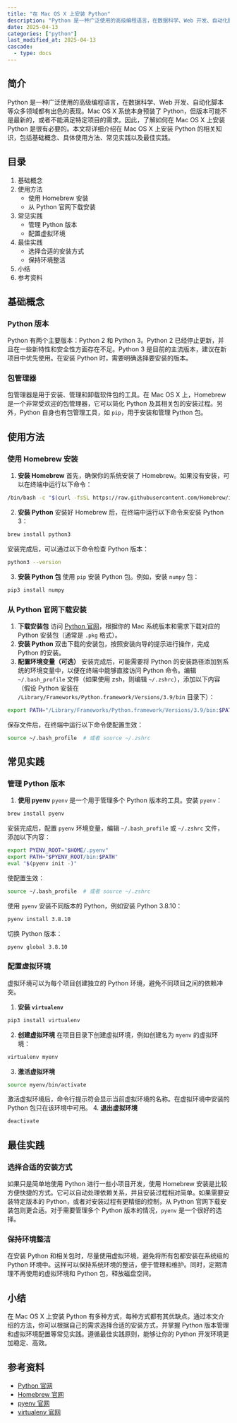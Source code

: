 ```yaml
---
title: "在 Mac OS X 上安装 Python"
description: "Python 是一种广泛使用的高级编程语言，在数据科学、Web 开发、自动化脚本等众多领域都有出色的表现。Mac OS X 系统本身预装了 Python，但版本可能不是最新的，或者不能满足特定项目的需求。因此，了解如何在 Mac OS X 上安装 Python 是很有必要的。本文将详细介绍在 Mac OS X 上安装 Python 的相关知识，包括基础概念、具体使用方法、常见实践以及最佳实践。"
date: 2025-04-13
categories: ["python"]
last_modified_at: 2025-04-13
cascade:
  - type: docs
---
```



## 简介
Python 是一种广泛使用的高级编程语言，在数据科学、Web 开发、自动化脚本等众多领域都有出色的表现。Mac OS X 系统本身预装了 Python，但版本可能不是最新的，或者不能满足特定项目的需求。因此，了解如何在 Mac OS X 上安装 Python 是很有必要的。本文将详细介绍在 Mac OS X 上安装 Python 的相关知识，包括基础概念、具体使用方法、常见实践以及最佳实践。

<!-- more -->
## 目录
1. 基础概念
2. 使用方法
    - 使用 Homebrew 安装
    - 从 Python 官网下载安装
3. 常见实践
    - 管理 Python 版本
    - 配置虚拟环境
4. 最佳实践
    - 选择合适的安装方式
    - 保持环境整洁
5. 小结
6. 参考资料

## 基础概念
### Python 版本
Python 有两个主要版本：Python 2 和 Python 3。Python 2 已经停止更新，并且在一些新特性和安全性方面存在不足。Python 3 是目前的主流版本，建议在新项目中优先使用。在安装 Python 时，需要明确选择要安装的版本。

### 包管理器
包管理器是用于安装、管理和卸载软件包的工具。在 Mac OS X 上，Homebrew 是一个非常受欢迎的包管理器，它可以简化 Python 及其相关包的安装过程。另外，Python 自身也有包管理工具，如 `pip`，用于安装和管理 Python 包。

## 使用方法

### 使用 Homebrew 安装
1. **安装 Homebrew**
首先，确保你的系统安装了 Homebrew。如果没有安装，可以在终端中运行以下命令：
```bash
/bin/bash -c "$(curl -fsSL https://raw.githubusercontent.com/Homebrew/install/HEAD/install.sh)"
```
2. **安装 Python**
安装好 Homebrew 后，在终端中运行以下命令来安装 Python 3：
```bash
brew install python3
```
安装完成后，可以通过以下命令检查 Python 版本：
```bash
python3 --version
```
3. **安装 Python 包**
使用 `pip` 安装 Python 包。例如，安装 `numpy` 包：
```bash
pip3 install numpy
```

### 从 Python 官网下载安装
1. **下载安装包**
访问 [Python 官网](https://www.python.org/downloads/mac-osx/)，根据你的 Mac 系统版本和需求下载对应的 Python 安装包（通常是 `.pkg` 格式）。
2. **安装 Python**
双击下载的安装包，按照安装向导的提示进行操作，完成 Python 的安装。
3. **配置环境变量（可选）**
安装完成后，可能需要将 Python 的安装路径添加到系统的环境变量中，以便在终端中能够直接访问 Python 命令。编辑 `~/.bash_profile` 文件（如果使用 zsh，则编辑 `~/.zshrc`），添加以下内容（假设 Python 安装在 `/Library/Frameworks/Python.framework/Versions/3.9/bin` 目录下）：
```bash
export PATH="/Library/Frameworks/Python.framework/Versions/3.9/bin:$PATH"
```
保存文件后，在终端中运行以下命令使配置生效：
```bash
source ~/.bash_profile  # 或者 source ~/.zshrc
```

## 常见实践

### 管理 Python 版本
1. **使用 pyenv**
`pyenv` 是一个用于管理多个 Python 版本的工具。安装 `pyenv`：
```bash
brew install pyenv
```
安装完成后，配置 `pyenv` 环境变量，编辑 `~/.bash_profile` 或 `~/.zshrc` 文件，添加以下内容：
```bash
export PYENV_ROOT="$HOME/.pyenv"
export PATH="$PYENV_ROOT/bin:$PATH"
eval "$(pyenv init -)"
```
使配置生效：
```bash
source ~/.bash_profile  # 或者 source ~/.zshrc
```
使用 `pyenv` 安装不同版本的 Python，例如安装 Python 3.8.10：
```bash
pyenv install 3.8.10
```
切换 Python 版本：
```bash
pyenv global 3.8.10
```

### 配置虚拟环境
虚拟环境可以为每个项目创建独立的 Python 环境，避免不同项目之间的依赖冲突。
1. **安装 `virtualenv`**
```bash
pip3 install virtualenv
```
2. **创建虚拟环境**
在项目目录下创建虚拟环境，例如创建名为 `myenv` 的虚拟环境：
```bash
virtualenv myenv
```
3. **激活虚拟环境**
```bash
source myenv/bin/activate
```
激活虚拟环境后，命令行提示符会显示当前虚拟环境的名称。在虚拟环境中安装的 Python 包只在该环境中可用。
4. **退出虚拟环境**
```bash
deactivate
```

## 最佳实践

### 选择合适的安装方式
如果只是简单地使用 Python 进行一些小项目开发，使用 Homebrew 安装是比较方便快捷的方式。它可以自动处理依赖关系，并且安装过程相对简单。如果需要安装特定版本的 Python，或者对安装过程有更精细的控制，从 Python 官网下载安装包则更合适。对于需要管理多个 Python 版本的情况，`pyenv` 是一个很好的选择。

### 保持环境整洁
在安装 Python 和相关包时，尽量使用虚拟环境，避免将所有包都安装在系统级的 Python 环境中。这样可以保持系统环境的整洁，便于管理和维护。同时，定期清理不再使用的虚拟环境和 Python 包，释放磁盘空间。

## 小结
在 Mac OS X 上安装 Python 有多种方式，每种方式都有其优缺点。通过本文介绍的方法，你可以根据自己的需求选择合适的安装方式，并掌握 Python 版本管理和虚拟环境配置等常见实践。遵循最佳实践原则，能够让你的 Python 开发环境更加稳定、高效。

## 参考资料
- [Python 官网](https://www.python.org/)
- [Homebrew 官网](https://brew.sh/)
- [pyenv 官网](https://github.com/pyenv/pyenv)
- [virtualenv 官网](https://virtualenv.pypa.io/en/latest/)